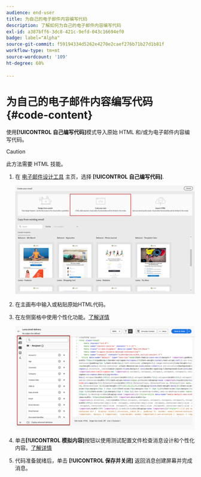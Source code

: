 ```yaml
---
audience: end-user
title: 为自己的电子邮件内容编写代码
description: 了解如何为自己的电子邮件内容编写代码
exl-id: a387bff6-3dc8-421c-9efd-043c16694ef0
badge: label="Alpha"
source-git-commit: f59194334d5262e4270e2caef276b71b27d1b81f
workflow-type: tm+mt
source-wordcount: '109'
ht-degree: 60%

---
```


# 为自己的电子邮件内容编写代码 {#code-content}

使用&#x200B;**[!UICONTROL 自己编写代码]**&#x200B;模式导入原始 HTML 和/或为电子邮件内容编写代码。

>[!CAUTION]
>
>此方法需要 HTML 技能。

1. 在 [电子邮件设计工具](get-started-email-designer.md) 主页，选择 **[!UICONTROL 自己编写代码]**.

   ![](assets/code-your-own.png)

1. 在主画布中输入或粘贴原始HTML代码。

1. 在左侧窗格中使用个性化功能。[了解详情](../personalization/gs-personalization.md)

   ![](assets/code-editor-personalization.png)

1. 单击&#x200B;**[!UICONTROL 模拟内容]**&#x200B;按钮以使用测试配置文件检查消息设计和个性化内容。[了解详情](../preview-test/preview-test.md)

1. 代码准备就绪后，单击 **[!UICONTROL 保存并关闭]** 返回消息创建屏幕并完成消息。
